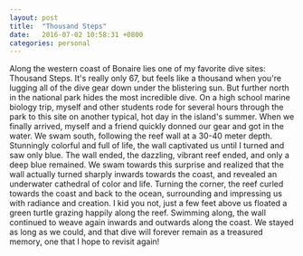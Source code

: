 ```yaml
---
layout: post
title:  "Thousand Steps"
date:   2016-07-02 10:58:31 +0800
categories: personal
---
```


Along the western coast of Bonaire lies one of my favorite dive sites: Thousand Steps. It's really only 67, but feels like a thousand when you're lugging all of the dive gear down under the blistering sun. But
further north in the national park hides the most incredible dive. On a high school marine biology trip, myself and other students rode for several hours through the park to this site on another typical, hot day
in the island's summer. When we finally arrived, myself and a friend quickly donned our gear and got in the water. We swam south, following the reef wall at a 30-40 meter depth. Stunningly colorful and full of life,
the wall captivated us until I turned and saw only blue. The wall ended, the dazzling, vibrant reef ended, and only a deep blue remained. We swam towards this surprise and realized that the wall actually turned sharply inwards
towards the coast, and revealed an underwater cathedral of color and life. Turning the corner, the reef curled towards the coast and back to the ocean, surrounding and impressing us with radiance and creation. I kid you not, just
a few feet above us floated a green turtle grazing happily along the reef. Swimming along, the wall continued to weave again inwards and outwards along the coast. We stayed as long as we could, and that dive will forever remain
as a treasured memory, one that I hope to revisit again!
